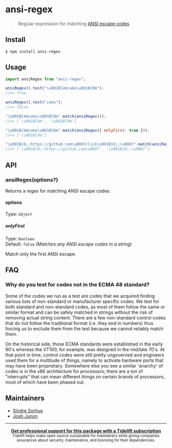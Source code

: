 # ansi-regex

> Regular expression for matching
> [ANSI escape codes](https://en.wikipedia.org/wiki/ANSI_escape_code)

## Install

```
$ npm install ansi-regex
```

## Usage

```js
import ansiRegex from "ansi-regex";

ansiRegex().test("\u001B[4mcake\u001B[0m");
//=> true

ansiRegex().test("cake");
//=> false

"\u001B[4mcake\u001B[0m".match(ansiRegex());
//=> ['\u001B[4m', '\u001B[0m']

"\u001B[4mcake\u001B[0m".match(ansiRegex({ onlyFirst: true }));
//=> ['\u001B[4m']

"\u001B]8;;https://github.com\u0007click\u001B]8;;\u0007".match(ansiRegex());
//=> ['\u001B]8;;https://github.com\u0007', '\u001B]8;;\u0007']
```

## API

### ansiRegex(options?)

Returns a regex for matching ANSI escape codes.

#### options

Type: `object`

##### onlyFirst

Type: `boolean`\
Default: `false` _(Matches any ANSI escape codes in a string)_

Match only the first ANSI escape.

## FAQ

### Why do you test for codes not in the ECMA 48 standard?

Some of the codes we run as a test are codes that we acquired finding various
lists of non-standard or manufacturer specific codes. We test for both standard
and non-standard codes, as most of them follow the same or similar format and
can be safely matched in strings without the risk of removing actual string
content. There are a few non-standard control codes that do not follow the
traditional format (i.e. they end in numbers) thus forcing us to exclude them
from the test because we cannot reliably match them.

On the historical side, those ECMA standards were established in the early 90's
whereas the VT100, for example, was designed in the mid/late 70's. At that point
in time, control codes were still pretty ungoverned and engineers used them for
a multitude of things, namely to activate hardware ports that may have been
proprietary. Somewhere else you see a similar 'anarchy' of codes is in the x86
architecture for processors; there are a ton of "interrupts" that can mean
different things on certain brands of processors, most of which have been phased
out.

## Maintainers

- [Sindre Sorhus](https://github.com/sindresorhus)
- [Josh Junon](https://github.com/qix-)

---

<div align="center">
	<b>
		<a href="https://tidelift.com/subscription/pkg/npm-ansi-regex?utm_source=npm-ansi-regex&utm_medium=referral&utm_campaign=readme">Get professional support for this package with a Tidelift subscription</a>
	</b>
	<br>
	<sub>
		Tidelift helps make open source sustainable for maintainers while giving companies<br>assurances about security, maintenance, and licensing for their dependencies.
	</sub>
</div>
